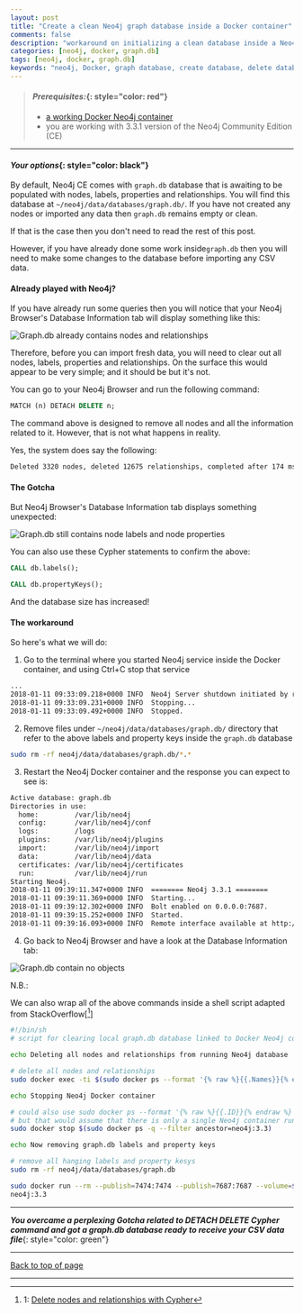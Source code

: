 ```yaml
---
layout: post
title: "Create a clean Neo4j graph database inside a Docker container"
comments: false
description: "workaround on initializing a clean database inside a Neo4j container in Docker"
categories: [neo4j, docker, graph.db]
tags: [neo4j, docker, graph.db]
keywords: "neo4j, Docker, graph database, create database, delete database, Docker container, workaround"
---
```


> #### *Prerequisites:*{: style="color: red"}
> - [a working Docker Neo4j container](/2018/Docker-Neo4j-container-setup/)
> - you are working with 3.3.1 version of the Neo4j Community Edition (CE)

---

#### *Your options*{: style="color: black"}

By default, Neo4j CE comes with `graph.db` database that is awaiting to be populated with nodes, labels, properties and relationships. You will find this database at `~/neo4j/data/databases/graph.db/`. If you have not created any nodes or imported any data then `graph.db` remains empty or clean.

If that is the case then you don't need to read the rest of this post.

However, if you have already done some work inside`graph.db` then you will need to make some changes to the database before importing any CSV data.

#### Already played with Neo4j? ####

If you have already run some queries then you will notice that your Neo4j Browser's Database Information tab will display
something like this:

![Graph.db already contains nodes and relationships](/assets/images/graph_nodes_present.png)

Therefore, before you can import fresh data, you will need to clear out all nodes, labels, properties and relationships. On the surface this would appear to be very simple; and it should be but it's not.

You can go to your Neo4j Browser and run the following command:
```sql
MATCH (n) DETACH DELETE n;
```
The command above is designed to remove all nodes and all the information related to it. However, that is not what happens in reality.

Yes, the system does say the following:
```bash
Deleted 3320 nodes, deleted 12675 relationships, completed after 174 ms.
```
#### The Gotcha #### 

But Neo4j Browser's Database Information tab displays something unexpected:

![Graph.db still contains node labels and node properties](/assets/images/labels_properties_still_there.png)

You can also use these Cypher statements to confirm the above:
```sql
CALL db.labels();
```
```sql
CALL db.propertyKeys();
```

And the database size has increased!

#### The workaround

So here's what we will do:

1. Go to the terminal where you started Neo4j service inside the Docker container, and using Ctrl+C stop that service
```bash
...
2018-01-11 09:33:09.218+0000 INFO  Neo4j Server shutdown initiated by request                                   
2018-01-11 09:33:09.231+0000 INFO  Stopping...                                                                                               
2018-01-11 09:33:09.492+0000 INFO  Stopped.
```

2. Remove files under `~/neo4j/data/databases/graph.db/` directory that refer to the above labels and property keys inside the `graph.db` database
```bash
sudo rm -rf neo4j/data/databases/graph.db/*.*
```

3. Restart the Neo4j Docker container and the response you can expect to see is:
```bash
Active database: graph.db                                                                                                                  
Directories in use:                                                                                                                        
  home:         /var/lib/neo4j                                                                                                             
  config:       /var/lib/neo4j/conf                                                                                                        
  logs:         /logs                                                                                                                      
  plugins:      /var/lib/neo4j/plugins                                                                                   
  import:       /var/lib/neo4j/import                                                                                   
  data:         /var/lib/neo4j/data                                                                             
  certificates: /var/lib/neo4j/certificates                                                                     
  run:          /var/lib/neo4j/run                                                                              
Starting Neo4j.                                                                                                      
2018-01-11 09:39:11.347+0000 INFO  ======== Neo4j 3.3.1 ========                                                
2018-01-11 09:39:11.369+0000 INFO  Starting...                                                                  
2018-01-11 09:39:12.302+0000 INFO  Bolt enabled on 0.0.0.0:7687.                                                
2018-01-11 09:39:15.252+0000 INFO  Started.                                                                     
2018-01-11 09:39:16.093+0000 INFO  Remote interface available at http://localhost:7474/
```

4. Go back to Neo4j Browser and have a look at the Database Information tab:

![Graph.db contain no objects](/assets/images/clean_graph_db_database.png)

N.B.:

We can also wrap all of the above commands inside a shell script adapted from StackOverflow[[^1]]
```bash
#!/bin/sh
# script for clearing local graph.db database linked to Docker Neo4j container

echo Deleting all nodes and relationships from running Neo4j database

# delete all nodes and relationships
sudo docker exec -ti $(sudo docker ps --format '{% raw %}{{.Names}}{% endraw %}') bin/neo4j-shell -c "MATCH (n) DETACH DELETE n;"

echo Stopping Neo4j Docker container

# could also use sudo docker ps --format '{% raw %}{{.ID}}{% endraw %}' 
# but that would assume that there is only a single Neo4j container running
sudo docker stop $(sudo docker ps -q --filter ancestor=neo4j:3.3)

echo Now removing graph.db labels and property keys

# remove all hanging labels and property kesys
sudo rm -rf neo4j/data/databases/graph.db

sudo docker run --rm --publish=7474:7474 --publish=7687:7687 --volume=$HOME/neo4j/data:/data --volume=$HOME/neo4j/logs:/logs --volume=$HOME/neo4j/import:/var/lib/neo4j/import --volume=$HOME/neo4j/conf:/var/lib/neo4j/conf \
neo4j:3.3

```

---
***You overcame a perplexing Gotcha related to DETACH DELETE Cypher command and got a graph.db database ready to receive your CSV data file***{: style="color: green"}

---
[Back to top of page](#)

---
[^1]: 1: [Delete nodes and relationships with Cypher](https://stackoverflow.com/questions/29711757/best-way-to-delete-all-nodes-and-relationships-in-cypher/29715865)

